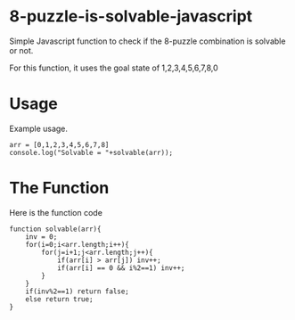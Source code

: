 # 8-puzzle-is-solvable-javascript
Simple Javascript function to check if the 8-puzzle combination is solvable or not. 

For this function, it uses the goal state of 1,2,3,4,5,6,7,8,0

# Usage
Example usage.
```
arr = [0,1,2,3,4,5,6,7,8]
console.log("Solvable = "+solvable(arr));
```
# The Function
Here is the function code
```
function solvable(arr){
    inv = 0;
    for(i=0;i<arr.length;i++){
        for(j=i+1;j<arr.length;j++){
            if(arr[i] > arr[j]) inv++;
            if(arr[i] == 0 && i%2==1) inv++;
        }
    }
    if(inv%2==1) return false;
    else return true;
}

```
